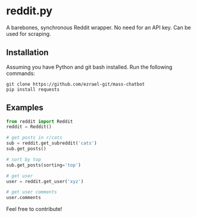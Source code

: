 # reddit.py
A barebones, synchronous Reddit wrapper. No need for an API key.
Can be used for scraping.

## Installation
Assuming you have Python and git bash installed.
Run the following commands:
```
git clone https://github.com/ezrael-git/mass-chatbot
pip install requests
```

## Examples
```py
from reddit import Reddit
reddit = Reddit()

# get posts in r/cats
sub = reddit.get_subreddit('cats')
sub.get_posts()

# sort by top
sub.get_posts(sorting='top')

# get user
user = reddit.get_user('xyz')

# get user comments
user.comments
```

Feel free to contribute!
